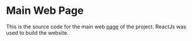 # Main Web Page
This is the source code for the main web [page](https://peerrtc.github.io/) of the project. ReactJs was used to build the website.
